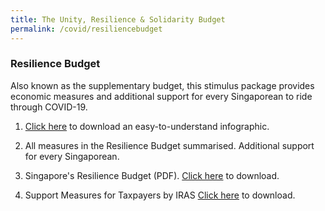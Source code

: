 ```yaml
---
title: The Unity, Resilience & Solidarity Budget
permalink: /covid/resiliencebudget
---
```


### **Resilience Budget**

Also known as the supplementary budget, this stimulus package provides economic measures and additional support for every Singaporean to ride through COVID-19.

1. <a href="https://www.singaporebudget.gov.sg/docs/default-source/budget_2020/download/pdf/fy2020_supplementary_audience_centric_Infographic.pdf/">Click here</a> to download an easy-to-understand infographic. 

2. All measures in the Resilience Budget summarised. Additional support for every Singaporean.  

3. Singapore's Resilience Budget (PDF). <a href="https://www.singaporebudget.gov.sg/docs/default-source/budget_2020/download/pdf/fy2020_supplementary_budget_booklet_eng.PDF">Click here</a> to download.

4. Support Measures for Taxpayers by IRAS <a href="https://www.iras.gov.sg/irashome/News-and-Events/Singapore-Budget/Resilience-Budget---Support-Measures-for-Taxpayers/">Click here</a> to download.
